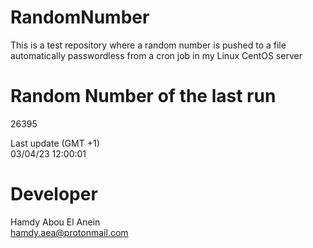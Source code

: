 # RandomNumber    
This is a test repository where a random number is pushed to a file automatically passwordless from a cron job in my Linux CentOS server    
# Random Number of the last run   
26395
      
Last update (GMT +1)    
03/04/23 12:00:01
# Developer    
Hamdy Abou El Anein   
hamdy.aea@protonmail.com
